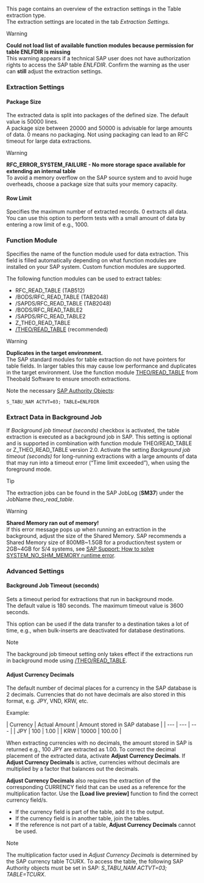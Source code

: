 This page contains an overview of the extraction settings in the Table extraction type.\
The extraction settings are located in the tab *Extraction Settings*.

Warning

**Could not load list of available function modules because permission for table ENLFDIR is missing**\
This warning appears if a technical SAP user does not have authorization rights to access the SAP table *ENLFDIR*. Confirm the warning as the user can **still** adjust the extraction settings.

### Extraction Settings

#### Package Size

The extracted data is split into packages of the defined size. The default value is 50000 lines.\
A package size between 20000 and 50000 is advisable for large amounts of data. 0 means no packaging. Not using packaging can lead to an RFC timeout for large data extractions.

Warning

**RFC_ERROR_SYSTEM_FAILURE - No more storage space available for extending an internal table**\
To avoid a memory overflow on the SAP source system and to avoid huge overheads, choose a package size that suits your memory capacity.

#### Row Limit

Specifies the maximum number of extracted records. 0 extracts all data. You can use this option to perform tests with a small amount of data by entering a row limit of e.g., 1000.

### Function Module

Specifies the name of the function module used for data extraction. This field is filled automatically depending on what function modules are installed on your SAP system. Custom function modules are supported.

The following function modules can be used to extract tables:

- RFC_READ_TABLE (TAB512)
- /BODS/RFC_READ_TABLE (TAB2048)
- /SAPDS/RFC_READ_TABLE (TAB2048)
- /BODS/RFC_READ_TABLE2
- /SAPDS/RFC_READ_TABLE2
- Z_THEO_READ_TABLE
- [/THEO/READ_TABLE](/xtract-universal/documentation/setup-in-sap/custom-function-module-for-table-extraction) (recommended)

Warning

**Duplicates in the target environment.**\
The SAP standard modules for table extraction do not have pointers for table fields. In larger tables this may cause low performance and duplicates in the target environment. Use the function module [THEO/READ_TABLE](../../setup-in-sap/custom-function-module-for-table-extraction/#installation-of-theoread_table) from Theobald Software to ensure smooth extractions.

Note the necessary [SAP Authority Objects](../../setup-in-sap/sap-authority-objects/#table):

```text
S_TABU_NAM ACTVT=03; TABLE=ENLFDIR

```

### Extract Data in Background Job

If *Background job timeout (seconds)* checkbox is activated, the table extraction is executed as a background job in SAP. This setting is optional and is supported in combination with function module THEO/READ_TABLE or Z_THEO_READ_TABLE version 2.0. Activate the setting *Background job timeout (seconds)* for long-running extractions with a large amounts of data that may run into a timeout error (“Time limit exceeded”), when using the foreground mode.

Tip

The extraction jobs can be found in the SAP JobLog (**SM37**) under the JobName *theo_read_table*.

Warning

**Shared Memory ran out of memory!**\
If this error message pops up when running an extraction in the background, adjust the size of the Shared Memory. SAP recommends a Shared Memory size of 800MB~1.5GB for a production/test system or 2GB~4GB for S/4 systems, see [SAP Support: How to solve SYSTEM_NO_SHM_MEMORY runtime error](https://ga.support.sap.com/dtp/viewer/#/tree/1080/actions/12107).

### Advanced Settings

#### Background Job Timeout (seconds)

Sets a timeout period for extractions that run in background mode.\
The default value is 180 seconds. The maximum timeout value is 3600 seconds.

This option can be used if the data transfer to a destination takes a lot of time, e.g., when bulk-inserts are deactivated for database destinations.

Note

The background job timeout setting only takes effect if the extractions run in background mode using [/THEO/READ_TABLE](../../setup-in-sap/custom-function-module-for-table-extraction/).

#### Adjust Currency Decimals

The default number of decimal places for a currency in the SAP database is 2 decimals. Currencies that do not have decimals are also stored in this format, e.g. JPY, VND, KRW, etc.

Example:

| Currency | Actual Amount | Amount stored in SAP database | | --- | --- | --- | | JPY | 100 | 1.00 | | KRW | 10000 | 100.00 |

When extracting currencies with no decimals, the amount stored in SAP is returned e.g., 100 JPY are extracted as 1.00. To correct the decimal placement of the extracted data, activate **Adjust Currency Decimals**. If **Adjust Currency Decimals** is active, currencies without decimals are multiplied by a factor that balances out the decimals.

**Adjust Currency Decimals** also requires the extraction of the corresponding CURRENCY field that can be used as a reference for the multiplication factor. Use the **[Load live preview]** function to find the correct currency field/s.

- If the currency field is part of the table, add it to the output.
- If the currency field is in another table, join the tables.
- If the reference is not part of a table, **Adjust Currency Decimals** cannot be used.

Note

The multiplication factor used in *Adjust Currency Decimals* is determined by the SAP currency table TCURX. To access the table, the following SAP Authority objects must be set in SAP: *S_TABU_NAM ACTVT=03; TABLE=TCURX*.

